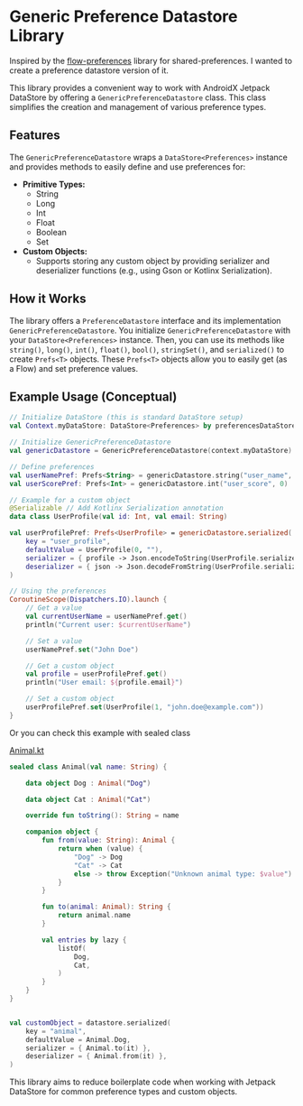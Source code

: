 # Generic Preference Datastore Library

Inspired by the [flow-preferences](https://github.com/tfcporciuncula/flow-preferences) library for shared-preferences. I wanted to create a preference datastore version of it.

This library provides a convenient way to work with AndroidX Jetpack DataStore by offering a `GenericPreferenceDatastore` class. This class simplifies the creation and management of various preference types.

## Features

The `GenericPreferenceDatastore` wraps a `DataStore<Preferences>` instance and provides methods to easily define and use preferences for:

*   **Primitive Types:**
    *   String
    *   Long
    *   Int
    *   Float
    *   Boolean
    *   Set<String>
*   **Custom Objects:**
    *   Supports storing any custom object by providing serializer and deserializer functions (e.g., using Gson or Kotlinx Serialization).

## How it Works

The library offers a `PreferenceDatastore` interface and its implementation `GenericPreferenceDatastore`. You initialize `GenericPreferenceDatastore` with your `DataStore<Preferences>` instance. Then, you can use its methods like `string()`, `long()`, `int()`, `float()`, `bool()`, `stringSet()`, and `serialized()` to create `Prefs<T>` objects. These `Prefs<T>` objects allow you to easily get (as a Flow) and set preference values.

## Example Usage (Conceptual)

```kotlin
// Initialize DataStore (this is standard DataStore setup)
val Context.myDataStore: DataStore<Preferences> by preferencesDataStore(name = "settings")

// Initialize GenericPreferenceDatastore
val genericDatastore = GenericPreferenceDatastore(context.myDataStore)

// Define preferences
val userNamePref: Prefs<String> = genericDatastore.string("user_name", "Guest")
val userScorePref: Prefs<Int> = genericDatastore.int("user_score", 0)
```

```kotlin
// Example for a custom object
@Serializable // Add Kotlinx Serialization annotation
data class UserProfile(val id: Int, val email: String)

val userProfilePref: Prefs<UserProfile> = genericDatastore.serialized(
    key = "user_profile",
    defaultValue = UserProfile(0, ""),
    serializer = { profile -> Json.encodeToString(UserProfile.serializer(), profile) }, 
    deserializer = { json -> Json.decodeFromString(UserProfile.serializer(), json) }
)

// Using the preferences
CoroutineScope(Dispatchers.IO).launch {
    // Get a value
    val currentUserName = userNamePref.get()
    println("Current user: $currentUserName")

    // Set a value
    userNamePref.set("John Doe")

    // Get a custom object
    val profile = userProfilePref.get()
    println("User email: ${profile.email}")

    // Set a custom object
    userProfilePref.set(UserProfile(1, "john.doe@example.com"))
}
```

Or you can check this example with sealed class

[Animal.kt](app/src/main/java/io/github/arthurkun/generic/datastore/app/domain/Animal.kt)

```kotlin
sealed class Animal(val name: String) {

    data object Dog : Animal("Dog")

    data object Cat : Animal("Cat")

    override fun toString(): String = name

    companion object {
        fun from(value: String): Animal {
            return when (value) {
                "Dog" -> Dog
                "Cat" -> Cat
                else -> throw Exception("Unknown animal type: $value")
            }
        }

        fun to(animal: Animal): String {
            return animal.name
        }

        val entries by lazy {
            listOf(
                Dog,
                Cat,
            )
        }
    }
}


val customObject = datastore.serialized(
    key = "animal",
    defaultValue = Animal.Dog,
    serializer = { Animal.to(it) },
    deserializer = { Animal.from(it) },
)
```

This library aims to reduce boilerplate code when working with Jetpack DataStore for common preference types and custom objects.
